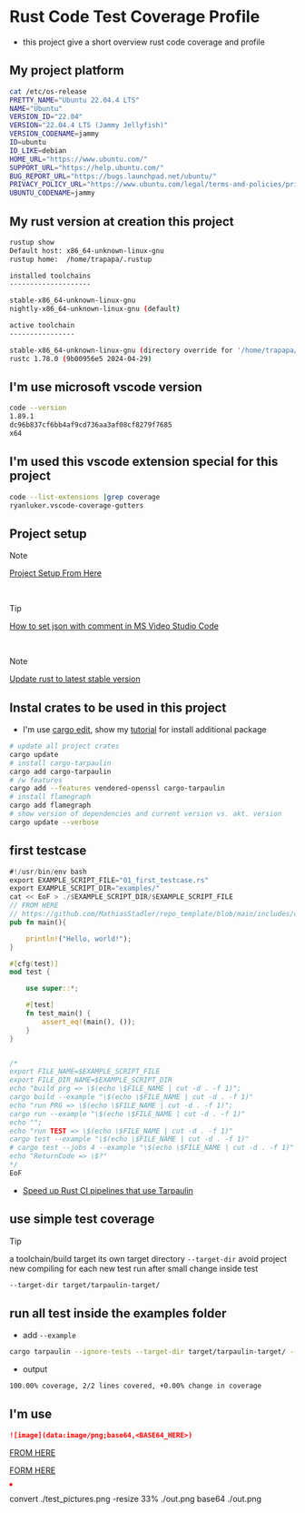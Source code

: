 # Rust Code Test Coverage Profile

- this project give a short overview rust code coverage and profile

## My project platform

```bash
cat /etc/os-release 
PRETTY_NAME="Ubuntu 22.04.4 LTS"
NAME="Ubuntu"
VERSION_ID="22.04"
VERSION="22.04.4 LTS (Jammy Jellyfish)"
VERSION_CODENAME=jammy
ID=ubuntu
ID_LIKE=debian
HOME_URL="https://www.ubuntu.com/"
SUPPORT_URL="https://help.ubuntu.com/"
BUG_REPORT_URL="https://bugs.launchpad.net/ubuntu/"
PRIVACY_POLICY_URL="https://www.ubuntu.com/legal/terms-and-policies/privacy-policy"
UBUNTU_CODENAME=jammy
```

## My rust version at creation this project

```bash
rustup show
Default host: x86_64-unknown-linux-gnu
rustup home:  /home/trapapa/.rustup

installed toolchains
--------------------

stable-x86_64-unknown-linux-gnu
nightly-x86_64-unknown-linux-gnu (default)

active toolchain
----------------

stable-x86_64-unknown-linux-gnu (directory override for '/home/trapapa/rust_code_test_coverage_profile')
rustc 1.78.0 (9b00956e5 2024-04-29)
```

## I'm use microsoft vscode version

```bash
code --version
1.89.1
dc96b837cf6bb4af9cd736aa3af08cf8279f7685
x64
```

## I'm used this vscode extension special for this project

```bash
code --list-extensions |grep coverage
ryanluker.vscode-coverage-gutters
```

## Project setup

> [!NOTE]
> [Project Setup From Here](https://github.com/MathiasStadler/repo_template/blob/main/includes/extract_scripts_from_markdown.md)

&nbsp;

> [!TIP]
> [How to set json with comment in MS Video Studio Code](https://github.com/MathiasStadler/repo_template/blob/main/includes/update_rust_add_crates_to_last_version.md)

&nbsp;

> [!NOTE]
> [Update rust to latest stable version](https://github.com/MathiasStadler/repo_template/blob/main/includes/update_rust_add_crates_to_last_version.md)

## Instal crates to be used in this project

- I'm use [cargo edit](https://crates.io/crates/cargo-edit), show my [tutorial](https://github.com/MathiasStadler/repo_template/blob/main/includes/update_rust_add_crates_to_last_version.md#install-cargo-edit) for install additional package

```bash
# update all project crates
cargo update
# install cargo-tarpaulin
cargo add cargo-tarpaulin
# /w features
cargo add --features vendored-openssl cargo-tarpaulin
# install flamegraph
cargo add flamegraph
# show version of dependencies and current version vs. akt. version
cargo update --verbose
```

## first testcase

```rust
#!/usr/bin/env bash
export EXAMPLE_SCRIPT_FILE="01_first_testcase.rs"
export EXAMPLE_SCRIPT_DIR="examples/"
cat << EoF > ./$EXAMPLE_SCRIPT_DIR/$EXAMPLE_SCRIPT_FILE
// FROM HERE
// https://github.com/MathiasStadler/repo_template/blob/main/includes/dummy_small_rust_codeblock.md
pub fn main(){

    println!("Hello, world!");
}

#[cfg(test)]
mod test {

    use super::*;

    #[test]
    fn test_main() {
        assert_eq!(main(), ());
    }
}


/*
export FILE_NAME=$EXAMPLE_SCRIPT_FILE
export FILE_DIR_NAME=$EXAMPLE_SCRIPT_DIR
echo "build prg => \$(echo \$FILE_NAME | cut -d . -f 1)";
cargo build --example "\$(echo \$FILE_NAME | cut -d . -f 1)"
echo "run PRG => \$(echo \$FILE_NAME | cut -d . -f 1)";
cargo run --example "\$(echo \$FILE_NAME | cut -d . -f 1)"
echo "";
echo "run TEST => \$(echo \$FILE_NAME | cut -d . -f 1)"
cargo test --example "\$(echo \$FILE_NAME | cut -d . -f 1)"
# cargo test --jobs 4 --example "\$(echo \$FILE_NAME | cut -d . -f 1)"
echo "ReturnCode => \$?"
*/
EoF
```

- [Speed up Rust CI pipelines that use Tarpaulin](https://identeco.de/en/blog/speed-up-rust-ci-pipelines-that-use-tarpaulin/)

## use simple test coverage

> [!TIP]
> a toolchain/build target its own target directory ``` --target-dir ```
> avoid project new compiling for each new test run after small change inside test

```bash
--target-dir target/tarpaulin-target/
```

## run all test inside the examples folder

- add ```--example```

```bash
cargo tarpaulin --ignore-tests --target-dir target/tarpaulin-target/ --skip-clean --out Lcov --example
```

- output

```bash
100.00% coverage, 2/2 lines covered, +0.00% change in coverage
```

## I'm use

```markdown
![image](data:image/png;base64,<BASE64_HERE>)
```

[FROM HERE](https://stackoverflow.com/questions/66732520/insert-inline-images-in-readme-md)

[FORM HERE](https://blog.peterritchie.com/posts/data-urls-in-markdown)

![a red dot][red-dot]

[red-dot]:data:image/png;base64,iVBORw0KGgoAAAANSUhEUgAAAAUAAAAFCAYAAACNbyblAAAAHElEQVQI12P4//8/w38GIAXDIBKE0DHxgljNBAAO9TXL0Y4OHwAAAABJRU5ErkJggg==

convert ./test_pictures.png -resize 33% ./out.png
base64 ./out.png
